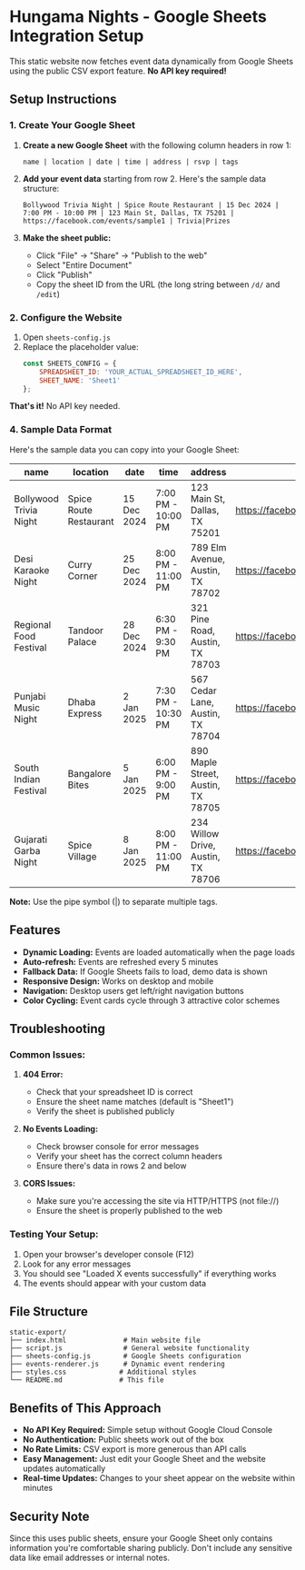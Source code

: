 # Hungama Nights - Google Sheets Integration Setup

This static website now fetches event data dynamically from Google Sheets using the public CSV export feature. **No API key required!**

## Setup Instructions

### 1. Create Your Google Sheet

1. **Create a new Google Sheet** with the following column headers in row 1:
   ```
   name | location | date | time | address | rsvp | tags
   ```

2. **Add your event data** starting from row 2. Here's the sample data structure:
   ```
   Bollywood Trivia Night | Spice Route Restaurant | 15 Dec 2024 | 7:00 PM - 10:00 PM | 123 Main St, Dallas, TX 75201 | https://facebook.com/events/sample1 | Trivia|Prizes
   ```

3. **Make the sheet public:**
   - Click "File" → "Share" → "Publish to the web"
   - Select "Entire Document"
   - Click "Publish"
   - Copy the sheet ID from the URL (the long string between `/d/` and `/edit`)

### 2. Configure the Website

1. Open `sheets-config.js`
2. Replace the placeholder value:
   ```javascript
   const SHEETS_CONFIG = {
       SPREADSHEET_ID: 'YOUR_ACTUAL_SPREADSHEET_ID_HERE',
       SHEET_NAME: 'Sheet1'
   };
   ```

**That's it!** No API key needed.

### 4. Sample Data Format

Here's the sample data you can copy into your Google Sheet:

| name | location | date | time | address | rsvp | tags |
|------|----------|------|------|---------|------|------|
| Bollywood Trivia Night | Spice Route Restaurant | 15 Dec 2024 | 7:00 PM - 10:00 PM | 123 Main St, Dallas, TX 75201 | https://facebook.com/events/sample1 | Trivia\|Prizes |
| Desi Karaoke Night | Curry Corner | 25 Dec 2024 | 8:00 PM - 11:00 PM | 789 Elm Avenue, Austin, TX 78702 | https://facebook.com/events/sample2 | Karaoke\|Music |
| Regional Food Festival | Tandoor Palace | 28 Dec 2024 | 6:30 PM - 9:30 PM | 321 Pine Road, Austin, TX 78703 | https://facebook.com/events/sample3 | Food\|Culture |
| Punjabi Music Night | Dhaba Express | 2 Jan 2025 | 7:30 PM - 10:30 PM | 567 Cedar Lane, Austin, TX 78704 | https://facebook.com/events/sample4 | Music\|Punjabi |
| South Indian Festival | Bangalore Bites | 5 Jan 2025 | 6:00 PM - 9:00 PM | 890 Maple Street, Austin, TX 78705 | https://facebook.com/events/sample5 | Culture\|Food |
| Gujarati Garba Night | Spice Village | 8 Jan 2025 | 8:00 PM - 11:00 PM | 234 Willow Drive, Austin, TX 78706 | https://facebook.com/events/sample6 | Dance\|Gujarati |

**Note:** Use the pipe symbol (|) to separate multiple tags.

## Features

- **Dynamic Loading:** Events are loaded automatically when the page loads
- **Auto-refresh:** Events are refreshed every 5 minutes
- **Fallback Data:** If Google Sheets fails to load, demo data is shown
- **Responsive Design:** Works on desktop and mobile
- **Navigation:** Desktop users get left/right navigation buttons
- **Color Cycling:** Event cards cycle through 3 attractive color schemes

## Troubleshooting

### Common Issues:

1. **404 Error:**
   - Check that your spreadsheet ID is correct
   - Ensure the sheet name matches (default is "Sheet1")
   - Verify the sheet is published publicly

2. **No Events Loading:**
   - Check browser console for error messages
   - Verify your sheet has the correct column headers
   - Ensure there's data in rows 2 and below

3. **CORS Issues:**
   - Make sure you're accessing the site via HTTP/HTTPS (not file://)
   - Ensure the sheet is properly published to the web

### Testing Your Setup:

1. Open your browser's developer console (F12)
2. Look for any error messages
3. You should see "Loaded X events successfully" if everything works
4. The events should appear with your custom data

## File Structure

```
static-export/
├── index.html              # Main website file
├── script.js               # General website functionality
├── sheets-config.js        # Google Sheets configuration
├── events-renderer.js      # Dynamic event rendering
├── styles.css             # Additional styles
└── README.md              # This file
```

## Benefits of This Approach

- **No API Key Required:** Simple setup without Google Cloud Console
- **No Authentication:** Public sheets work out of the box
- **No Rate Limits:** CSV export is more generous than API calls
- **Easy Management:** Just edit your Google Sheet and the website updates automatically
- **Real-time Updates:** Changes to your sheet appear on the website within minutes

## Security Note

Since this uses public sheets, ensure your Google Sheet only contains information you're comfortable sharing publicly. Don't include any sensitive data like email addresses or internal notes.